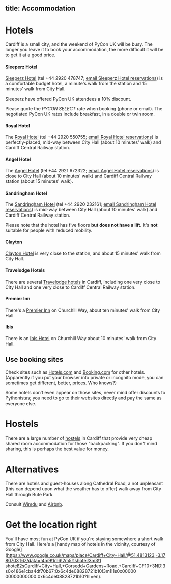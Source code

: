 title: Accommodation
---

# Hotels

Cardiff is a small city, and the weekend of PyCon UK will be busy. The longer you leave it to book your accommodation, the more difficult it will be to get it at a good price.

#### Sleeperz Hotel

[Sleeperz Hotel](http://www.sleeperz.com) (tel +44 2920 478747; [email Sleeperz Hotel
reservations](mailto:reservations@sleeperzcardiff.com)) is a comfortable budget hotel, a minute's walk from the station and 15
minutes' walk from City Hall.

Sleeperz have offered PyCon UK attendees a 10% discount.

Please quote the *PYCON SELECT* rate when booking (phone or email). The negotiated PyCon UK rates include breakfast, in a
double or twin room.

#### Royal Hotel

The [Royal Hotel](http://www.royalhotelcardiff.com) (tel +44 2920 550755; [email Royal Hotel
reservations](mailto:reservations@theroyalhotel.uk.com)) is perfectly-placed, mid-way between City Hall (about 10
minutes' walk) and Cardiff Central Railway station.

#### Angel Hotel

The [Angel Hotel](https://www.thehotelcollection.co.uk/hotels/cardiff-angel-hotel) (tel +44 2921 672322; [email Angel
Hotel reservations](mailto:angel@thehotelcollection.co.uk)) is close to City Hall (about 10 minutes' walk) and Cardiff
Central Railway station (about 15 minutes' walk).

#### Sandringham Hotel

The [Sandringham Hotel](http://sandringham-hotel.com) (tel +44 2920 232161; [email Sandringham Hotel
reservations](mailto:mm@sandringham-hotel.com)) is mid-way between City Hall (about 10
minutes' walk) and Cardiff Central Railway station.

Please note that the hotel has five floors **but does not have a lift**. It's **not** suitable for people with reduced
mobility.

#### Clayton

[Clayton Hotel](https://www.claytonhotelcardiff.com/) is very close to the station, and about 15 minutes' walk from City Hall.

#### Travelodge Hotels

There are several [Travelodge hotels](https://www.travelodge.co.uk) in Cardiff, including one very close to City Hall
and one very close to Cardiff Central Railway station.

#### Premier Inn

There's a [Premier Inn](http://www.premierinn.com/) on Churchill Way, about ten minutes' walk from City Hall.

#### Ibis

There is an [Ibis Hotel](http://www.ibishotel.com/) on Churchill Way about 10 minutes' walk from City Hall.

## Use booking sites

Check sites such as [Hotels.com](http://hotels.com) and [Booking.com](http://booking.com) for other hotels. (Apparently
if you put your browser into private or incognito mode, you can sometimes get different, better, prices. Who knows?)

Some hotels don’t even appear on those sites, never mind offer discounts to Pythonistas; you need to go to their
websites directly and pay the same as everyone else.

# Hostels

There are a large number of [hostels](http://www.hostelworld.com/search?search_keywords=Cardiff%2C+Wales&country=Wales&city=Cardiff&date_from=2017-10-26&date_to=2017-10-29&number_of_guests=1)
in Cardiff that provide very cheap shared room accommodation for those "backpacking". If you don't mind sharing, this is perhaps the best value for money.

# Alternatives

There are hotels and guest-houses along Cathedral Road, a not unpleasant (this can depend upon what the weather
has to offer) walk away from City Hall through Bute Park.

Consult [Wimdu](http://www.wimdu.com/) and [Airbnb](https://www.airbnb.co.uk/).

# Get the location right

You'll have most fun at PyCon UK if you're staying somewhere a short walk from City Hall. Here's a [handy map of hotels in
the vicinity, courtesy of
Google](https://www.google.co.uk/maps/place/Cardiff+City+Hall/@51.4813123,-3.1780703,16z/data=!4m9!1m6!2m5!1shotel!3m3!1
shotel!2sCardiff+City+Hall,+Gorsedd+Gardens+Road,+Cardiff+CF10+3ND!3s0x486e1cba4df70b67:0x6c4de08828721b10!3m1!1s0x00000
00000000000:0x6c4de08828721b10?hl=en).
